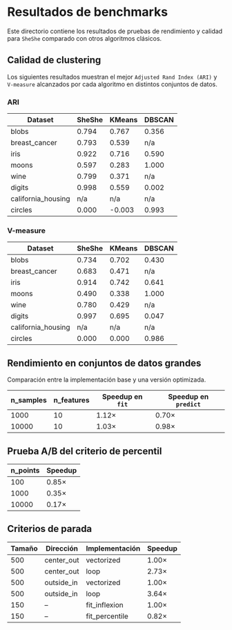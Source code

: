 # Resultados de benchmarks

Este directorio contiene los resultados de pruebas de rendimiento y calidad para `SheShe` comparado con otros algoritmos clásicos.

## Calidad de clustering

Los siguientes resultados muestran el mejor `Adjusted Rand Index (ARI)` y `V-measure` alcanzados por cada algoritmo en distintos conjuntos de datos.

### ARI

| Dataset | SheShe | KMeans | DBSCAN |
| --- | --- | --- | --- |
| blobs | 0.794 | 0.767 | 0.356 |
| breast_cancer | 0.793 | 0.539 | n/a |
| iris | 0.922 | 0.716 | 0.590 |
| moons | 0.597 | 0.283 | 1.000 |
| wine | 0.799 | 0.371 | n/a |
| digits | 0.998 | 0.559 | 0.002 |
| california_housing | n/a | n/a | n/a |
| circles | 0.000 | -0.003 | 0.993 |

### V-measure

| Dataset | SheShe | KMeans | DBSCAN |
| --- | --- | --- | --- |
| blobs | 0.734 | 0.702 | 0.430 |
| breast_cancer | 0.683 | 0.471 | n/a |
| iris | 0.914 | 0.742 | 0.641 |
| moons | 0.490 | 0.338 | 1.000 |
| wine | 0.780 | 0.429 | n/a |
| digits | 0.997 | 0.695 | 0.047 |
| california_housing | n/a | n/a | n/a |
| circles | 0.000 | 0.000 | 0.986 |

## Rendimiento en conjuntos de datos grandes

Comparación entre la implementación base y una versión optimizada.

| n_samples | n_features | Speedup en `fit` | Speedup en `predict` |
| --- | --- | --- | --- |
| 1000 | 10 | 1.12× | 0.70× |
| 10000 | 10 | 1.03× | 0.98× |

## Prueba A/B del criterio de percentil

| n_points | Speedup |
| --- | --- |
| 100 | 0.85× |
| 1000 | 0.35× |
| 10000 | 0.17× |

## Criterios de parada

| Tamaño | Dirección | Implementación | Speedup |
| --- | --- | --- | --- |
| 500 | center_out | vectorized | 1.00× |
| 500 | center_out | loop | 2.73× |
| 500 | outside_in | vectorized | 1.00× |
| 500 | outside_in | loop | 3.64× |
| 150 | – | fit_inflexion | 1.00× |
| 150 | – | fit_percentile | 0.82× |

